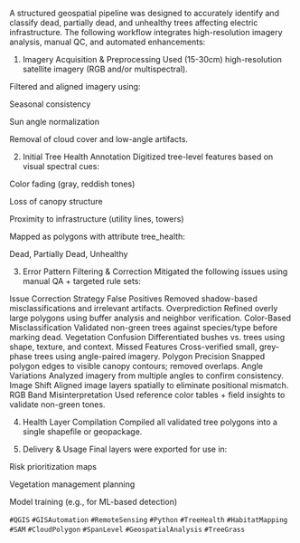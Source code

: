 A structured geospatial pipeline was designed to accurately identify and classify dead, partially dead, and unhealthy trees affecting electric infrastructure. The following workflow integrates high-resolution imagery analysis, manual QC, and automated enhancements:

1. Imagery Acquisition & Preprocessing
Used (15-30cm) high-resolution satellite imagery (RGB and/or multispectral).

Filtered and aligned imagery using:

Seasonal consistency

Sun angle normalization

Removal of cloud cover and low-angle artifacts.

2. Initial Tree Health Annotation
Digitized tree-level features based on visual spectral cues:

Color fading (gray, reddish tones)

Loss of canopy structure

Proximity to infrastructure (utility lines, towers)

Mapped as polygons with attribute tree_health:

Dead, Partially Dead, Unhealthy

3. Error Pattern Filtering & Correction
Mitigated the following issues using manual QA + targeted rule sets:

Issue	Correction Strategy
False Positives	Removed shadow-based misclassifications and irrelevant artifacts.
Overprediction	Refined overly large polygons using buffer analysis and neighbor verification.
Color-Based Misclassification	Validated non-green trees against species/type before marking dead.
Vegetation Confusion	Differentiated bushes vs. trees using shape, texture, and context.
Missed Features	Cross-verified small, grey-phase trees using angle-paired imagery.
Polygon Precision	Snapped polygon edges to visible canopy contours; removed overlaps.
Angle Variations	Analyzed imagery from multiple angles to confirm consistency.
Image Shift	Aligned image layers spatially to eliminate positional mismatch.
RGB Band Misinterpretation	Used reference color tables + field insights to validate non-green tones.


4. Health Layer Compilation
Compiled all validated tree polygons into a single shapefile or geopackage.


5. Delivery & Usage
Final layers were exported for use in:

Risk prioritization maps

Vegetation management planning

Model training (e.g., for ML-based detection)


`#QGIS` `#GISAutomation` `#RemoteSensing` `#Python` `#TreeHealth` `#HabitatMapping`  `#SAM` `#CloudPolygon` `#SpanLevel` `#GeospatialAnalysis` `#TreeGrass`
